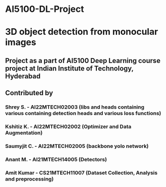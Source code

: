 # AI5100-DL-Project
# 3D object detection from monocular images
## Project as a part of AI5100 Deep Learning course project at Indian Institute of Technology, Hyderabad
## Contributed by
### Shrey S.     -   AI22MTECH02003 (libs and heads containing various containing detection heads and various loss functions)
### Kshitiz K.   -   AI22MTECH02002 (Optimizer and Data Augmentation)
### Saumyjit C.  -   AI22MTECH02005 (backbone yolo network)
### Anant M.     -   AI21MTECH14005 (Detectors)
### Amit Kumar   -   CS21MTECH11007 (Dataset Collection, Analysis and preprocessing)
